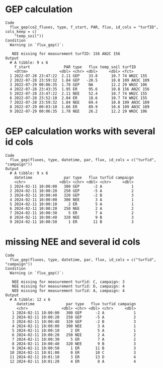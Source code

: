 # GEP calculation

    Code
      flux_gep(co2_fluxes, type, f_start, PAR, flux, id_cols = "turfID", cols_keep = c(
        "temp_soil"))
    Condition
      Warning in `flux_gep()`:
      
       NEE missing for measurement turfID: 156 AN2C 156
    Output
      # A tibble: 9 x 6
        f_start               PAR type   flux temp_soil turfID      
        <dttm>              <dbl> <chr> <dbl>     <dbl> <fct>       
      1 2022-07-28 23:47:22  2.11 GEP    33.8      10.7 74 WN2C 155 
      2 2022-07-28 23:59:32  1.84 GEP   -20.5      10.8 109 AN3C 109
      3 2022-07-29 00:06:35  1.78 GEP    NA        12.2 29 WN3C 106 
      4 2022-07-28 23:43:35  1.95 ER     95.6      10.8 156 AN2C 156
      5 2022-07-28 23:47:22  2.11 NEE    52.4      10.7 74 WN2C 155 
      6 2022-07-28 23:52:10  2.04 ER     18.6      10.7 74 WN2C 155 
      7 2022-07-28 23:59:32  1.84 NEE    69.4      10.8 109 AN3C 109
      8 2022-07-29 00:03:10  1.66 ER     89.9      10.6 109 AN3C 109
      9 2022-07-29 00:06:35  1.78 NEE    26.2      12.2 29 WN3C 106 

# GEP calculation works with several id cols

    Code
      flux_gep(fluxes, type, datetime, par, flux, id_cols = c("turfid", "campaign"))
    Output
      # A tibble: 9 x 6
        datetime              par type   flux turfid campaign
        <chr>               <dbl> <chr> <dbl> <chr>     <dbl>
      1 2024-02-11 10:00:00   300 GEP      -2 A             1
      2 2024-02-11 10:00:20   250 GEP      -5 A             2
      3 2024-02-11 10:00:40   320 GEP      -2 B             3
      4 2024-02-11 10:00:00   300 NEE       3 A             1
      5 2024-02-11 10:00:10     2 ER        5 A             1
      6 2024-02-11 10:00:20   250 NEE       2 A             2
      7 2024-02-11 10:00:30     5 ER        7 A             2
      8 2024-02-11 10:00:40   320 NEE       9 B             3
      9 2024-02-11 10:00:50     1 ER       11 B             3

# missing NEE and several id cols

    Code
      flux_gep(fluxes, type, datetime, par, flux, id_cols = c("turfid", "campaign"))
    Condition
      Warning in `flux_gep()`:
      
       NEE missing for measurement turfid: C, campaign: 3
       NEE missing for measurement turfid: D, campaign: 4
       NEE missing for measurement turfid: A, campaign: 4
    Output
      # A tibble: 12 x 6
         datetime              par type   flux turfid campaign
         <chr>               <dbl> <chr> <dbl> <chr>     <dbl>
       1 2024-02-11 10:00:00   300 GEP      -2 A             1
       2 2024-02-11 10:00:20   250 GEP      -5 A             2
       3 2024-02-11 10:00:40   320 GEP      -2 B             3
       4 2024-02-11 10:00:00   300 NEE       3 A             1
       5 2024-02-11 10:00:10     2 ER        5 A             1
       6 2024-02-11 10:00:20   250 NEE       2 A             2
       7 2024-02-11 10:00:30     5 ER        7 A             2
       8 2024-02-11 10:00:40   320 NEE       9 B             3
       9 2024-02-11 10:00:50     1 ER       11 B             3
      10 2024-02-11 10:01:00     0 ER       10 C             3
      11 2024-02-11 10:01:10     3 ER       13 D             4
      12 2024-02-11 10:01:20     4 ER        8 A             4


